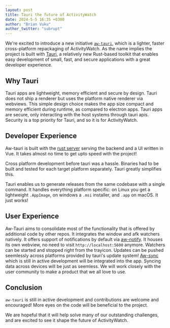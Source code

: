 ```yaml
---
layout: post
title: Tauri the future of ActivityWatch
date: 2024-5-5 16:35 +0300
author: "Brian Vuku"
author_twitter: "subrupt"
---
```


We're excited to introduce a new initiative [`aw-tauri`](http://github.com/ActivityWatch/aw-tauri), which is a lighter, faster cross-platform repackaging of ActivityWatch. As the name implies the project is built with [Tauri](https://tauri.app), a relatively new Rust-based toolkit that enables easy development of small, fast, and secure applications with a great developer experience.

## Why Tauri

Tauri apps are lightweight, memory efficient and secure by design. Tauri does not ship a renderer but uses the platform native renderer via webviews. This simple design choice makes the app size compact and memory efficient during runtime, as compared to electron apps. Tauri apps are secure, only interacting with the host systems through tauri apis. Security is a top priority for Tauri, and so it is for ActivityWatch.

## Developer Experience

Aw-tauri is built with the [rust server](https://github.com/ActivityWatch/aw-server-rust) serving the backend and a UI written in Vue. It takes almost no time to get upto speed with the project!

Cross platform development before tauri was a hassle. Binaries had to be built and tested for each target platform separately. Tauri greatly simplifies this.

Tauri enables us to generate releases from the same codebase with a single command. It handles everything platform specific: on Linux you get a lightweight `.AppImage`, on windows a `.msi` installer, and `.app` on macOS. It just works!

## User Experience

Aw-Tauri aims to consolidate most of the functionality that is offered by additional code by other repos. It integrates the window and afk watchers natively. It offers support of notifications by default via [aw-notify](https://github.com/ActivityWatch/aw-notify). It houses its own webview, no need to visit ```http://localhost:5600``` anymore. Watchers can be started and stopped right from the trayicon. Updates can be pushed seemlessly across platforms provided by tauri's update system! [Aw-sync](https://github.com/ActivityWatch/aw-sync) which is still in active development will be integrated into the app. Syncing data across devices will be just as seemless. We will work closely with the user community to make a product that we all love to use.

## Conclusion

`aw-tauri` is still in active development and contributions are welcome and encouraged! More eyes on the code will be beneficial to the project.

We are hopeful that it will help solve many of our outstanding challenges, and are excited to see it shape the future of ActivityWatch.
